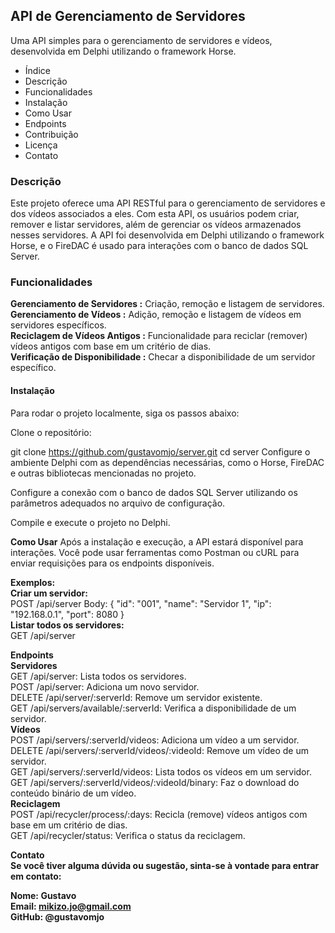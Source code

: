 <h2>API de Gerenciamento de Servidores</h2>

Uma API simples para o gerenciamento de servidores e vídeos, desenvolvida em Delphi utilizando o framework Horse.

- Índice
- Descrição
- Funcionalidades
- Instalação
- Como Usar
- Endpoints
- Contribuição
- Licença
- Contato


<h3>Descrição</h3>
Este projeto oferece uma API RESTful para o gerenciamento de servidores e dos vídeos associados a eles. 
Com esta API, os usuários podem criar, remover e listar servidores, além de gerenciar os vídeos armazenados nesses servidores. 
A API foi desenvolvida em Delphi utilizando o framework Horse, e o FireDAC é usado para interações com o banco de dados SQL Server.

<h3>Funcionalidades</h3>
<b>Gerenciamento de Servidores :</b> Criação, remoção e listagem de servidores.<br>
<b>Gerenciamento de Vídeos :</b> Adição, remoção e listagem de vídeos em servidores específicos.<br>
<b>Reciclagem de Vídeos Antigos :</b> Funcionalidade para reciclar (remover) vídeos antigos com base em um critério de dias.<br>
<b>Verificação de Disponibilidade :</b> Checar a disponibilidade de um servidor específico.<br>
<h4>Instalação</h4>
Para rodar o projeto localmente, siga os passos abaixo:

Clone o repositório:

git clone https://github.com/gustavomjo/server.git
cd server
Configure o ambiente Delphi com as dependências necessárias, como o Horse, FireDAC e outras bibliotecas mencionadas no projeto.

Configure a conexão com o banco de dados SQL Server utilizando os parâmetros adequados no arquivo de configuração.

Compile e execute o projeto no Delphi.

<b>Como Usar</b>
Após a instalação e execução, a API estará disponível para interações. Você pode usar ferramentas como Postman ou cURL para enviar requisições para os endpoints disponíveis.

<b>Exemplos:<br>
Criar um servidor:</b><br>
  POST /api/server
  Body: { "id": "001", "name": "Servidor 1", "ip": "192.168.0.1", "port": 8080 }<br>
<b>Listar todos os servidores:</b> <br>
  GET /api/server

<b>Endpoints</b><br>
<b>Servidores</b><br>
GET /api/server: Lista todos os servidores.<br>
POST /api/server: Adiciona um novo servidor.<br>
DELETE /api/server/:serverId: Remove um servidor existente.<br>
GET /api/servers/available/:serverId: Verifica a disponibilidade de um servidor.<br>
<b>Vídeos</b><br>
POST /api/servers/:serverId/videos: Adiciona um vídeo a um servidor.<br>
DELETE /api/servers/:serverId/videos/:videoId: Remove um vídeo de um servidor.<br>
GET /api/servers/:serverId/videos: Lista todos os vídeos em um servidor.<br>
GET /api/servers/:serverId/videos/:videoId/binary: Faz o download do conteúdo binário de um vídeo.<br>
<b>Reciclagem</b><br>
POST /api/recycler/process/:days: Recicla (remove) vídeos antigos com base em um critério de dias.<br>
GET /api/recycler/status: Verifica o status da reciclagem.<br>

<b>Contato</br>
Se você tiver alguma dúvida ou sugestão, sinta-se à vontade para entrar em contato:

<b>Nome:</b> Gustavo<br>
<b>Email:</b> mikizo.jo@gmail.com<br>
<b>GitHub:</b> @gustavomjo
